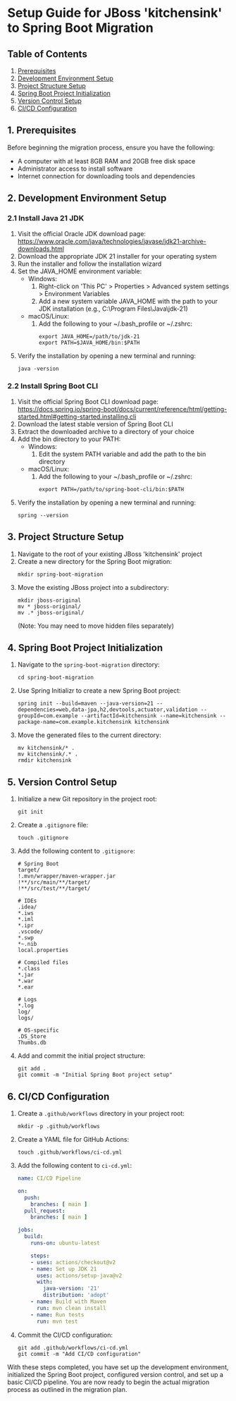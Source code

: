 
# Setup Guide for JBoss 'kitchensink' to Spring Boot Migration

## Table of Contents
1. [Prerequisites](#prerequisites)
2. [Development Environment Setup](#development-environment-setup)
3. [Project Structure Setup](#project-structure-setup)
4. [Spring Boot Project Initialization](#spring-boot-project-initialization)
5. [Version Control Setup](#version-control-setup)
6. [CI/CD Configuration](#cicd-configuration)

## 1. Prerequisites <a name="prerequisites"></a>

Before beginning the migration process, ensure you have the following:
- A computer with at least 8GB RAM and 20GB free disk space
- Administrator access to install software
- Internet connection for downloading tools and dependencies

## 2. Development Environment Setup <a name="development-environment-setup"></a>

### 2.1 Install Java 21 JDK

1. Visit the official Oracle JDK download page: https://www.oracle.com/java/technologies/javase/jdk21-archive-downloads.html
2. Download the appropriate JDK 21 installer for your operating system
3. Run the installer and follow the installation wizard
4. Set the JAVA_HOME environment variable:
   - Windows: 
     1. Right-click on 'This PC' > Properties > Advanced system settings > Environment Variables
     2. Add a new system variable JAVA_HOME with the path to your JDK installation (e.g., C:\Program Files\Java\jdk-21)
   - macOS/Linux:
     1. Add the following to your ~/.bash_profile or ~/.zshrc:
        ```
        export JAVA_HOME=/path/to/jdk-21
        export PATH=$JAVA_HOME/bin:$PATH
        ```
5. Verify the installation by opening a new terminal and running:
   ```
   java -version
   ```

### 2.2 Install Spring Boot CLI

1. Visit the official Spring Boot CLI download page: https://docs.spring.io/spring-boot/docs/current/reference/html/getting-started.html#getting-started.installing.cli
2. Download the latest stable version of Spring Boot CLI
3. Extract the downloaded archive to a directory of your choice
4. Add the bin directory to your PATH:
   - Windows:
     1. Edit the system PATH variable and add the path to the bin directory
   - macOS/Linux:
     1. Add the following to your ~/.bash_profile or ~/.zshrc:
        ```
        export PATH=/path/to/spring-boot-cli/bin:$PATH
        ```
5. Verify the installation by opening a new terminal and running:
   ```
   spring --version
   ```

## 3. Project Structure Setup <a name="project-structure-setup"></a>

1. Navigate to the root of your existing JBoss 'kitchensink' project
2. Create a new directory for the Spring Boot migration:
   ```
   mkdir spring-boot-migration
   ```
3. Move the existing JBoss project into a subdirectory:
   ```
   mkdir jboss-original
   mv * jboss-original/
   mv .* jboss-original/
   ```
   (Note: You may need to move hidden files separately)

## 4. Spring Boot Project Initialization <a name="spring-boot-project-initialization"></a>

1. Navigate to the `spring-boot-migration` directory:
   ```
   cd spring-boot-migration
   ```
2. Use Spring Initializr to create a new Spring Boot project:
   ```
   spring init --build=maven --java-version=21 --dependencies=web,data-jpa,h2,devtools,actuator,validation --groupId=com.example --artifactId=kitchensink --name=kitchensink --package-name=com.example.kitchensink kitchensink
   ```
3. Move the generated files to the current directory:
   ```
   mv kitchensink/* .
   mv kitchensink/.* .
   rmdir kitchensink
   ```

## 5. Version Control Setup <a name="version-control-setup"></a>

1. Initialize a new Git repository in the project root:
   ```
   git init
   ```
2. Create a `.gitignore` file:
   ```
   touch .gitignore
   ```
3. Add the following content to `.gitignore`:
   ```
   # Spring Boot
   target/
   !.mvn/wrapper/maven-wrapper.jar
   !**/src/main/**/target/
   !**/src/test/**/target/

   # IDEs
   .idea/
   *.iws
   *.iml
   *.ipr
   .vscode/
   *.swp
   *~.nib
   local.properties

   # Compiled files
   *.class
   *.jar
   *.war
   *.ear

   # Logs
   *.log
   log/
   logs/

   # OS-specific
   .DS_Store
   Thumbs.db
   ```
4. Add and commit the initial project structure:
   ```
   git add .
   git commit -m "Initial Spring Boot project setup"
   ```

## 6. CI/CD Configuration <a name="cicd-configuration"></a>

1. Create a `.github/workflows` directory in your project root:
   ```
   mkdir -p .github/workflows
   ```
2. Create a YAML file for GitHub Actions:
   ```
   touch .github/workflows/ci-cd.yml
   ```
3. Add the following content to `ci-cd.yml`:
   ```yaml
   name: CI/CD Pipeline

   on:
     push:
       branches: [ main ]
     pull_request:
       branches: [ main ]

   jobs:
     build:
       runs-on: ubuntu-latest

       steps:
       - uses: actions/checkout@v2
       - name: Set up JDK 21
         uses: actions/setup-java@v2
         with:
           java-version: '21'
           distribution: 'adopt'
       - name: Build with Maven
         run: mvn clean install
       - name: Run tests
         run: mvn test
   ```
4. Commit the CI/CD configuration:
   ```
   git add .github/workflows/ci-cd.yml
   git commit -m "Add CI/CD configuration"
   ```

With these steps completed, you have set up the development environment, initialized the Spring Boot project, configured version control, and set up a basic CI/CD pipeline. You are now ready to begin the actual migration process as outlined in the migration plan.
